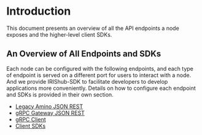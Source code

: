 # Introduction

This document presents an overview of all the API endpoints a node exposes and the higher-level client SDKs.

## An Overview of All Endpoints and SDKs

Each node can be configured with the following endpoints, and each type of endpoint is served on a different port for users to interact with a node. And we provide IRIShub-SDK to facilitate developers to develop applications more conveniently. Details on how to configure each endpoint and SDKs is provided in their own section.

- [Legacy Amino JSON REST](./legacy-rest.md)
- [gRPC Gateway JSON REST](./grpc-rest.md)
- [gRPC Client](./grpc-client.md)
- [Client SDKs](./sdk.md)
